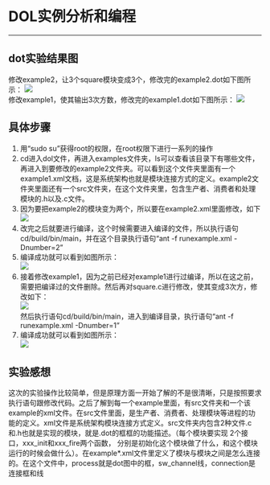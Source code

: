 # DOL实例分析和编程
***
## dot实验结果图
修改example2，让3个square模块变成3个，修改完的example2.dot如下图所示：
![](http://a3.qpic.cn/psb?/V11g2aQW16thea/7vfrzNO5e1dOQhggh*HR4vKLJipNd04pTbC64mrI.uQ!/b/dAoBAAAAAAAA&bo=GQNaAgAAAAADAGc!&rf=viewer_4)<br>
修改example1，使其输出3次方数，修改完的example1.dot如下图所示：
![](http://a3.qpic.cn/psb?/V11g2aQW16thea/dH7rDP6D7SFqAtC48JORJ4ux.XRm01m9iIGtnWOM0Kk!/b/dAoBAAAAAAAA&bo=*AHYAQAAAAADAAE!&rf=viewer_4)
## 具体步骤
1. 用“sudo su”获得root的权限，在root权限下进行一系列的操作
2. cd进入dol文件，再进入examples文件夹，ls可以查看该目录下有哪些文件，再进入到要修改的example2文件夹。可以看到这个文件夹里面有一个example1.xml文档，这是系统架构也就是模块连接方式的定义。example2文件夹里面还有一个src文件夹，在这个文件夹里，包含生产者、消费者和处理模块的.h以及.c文件。
3. 因为要把example2的模块变为两个，所以要在example2.xml里面修改，如下<br>
![](http://a3.qpic.cn/psb?/V11g2aQW16thea/zx2aZwt.vb26Mr8yYM1lqR5YIFz2nloSVZNj30A6Ksk!/b/dHwBAAAAAAAA&bo=KwEXAAAAAAADABg!&rf=viewer_4)<br>
4. 改完之后就要进行编译，这个时候需要进入编译的文件，所以执行语句cd/build/bin/main，并在这个目录执行语句“ant -f runexample.xml -Dnumber=2”
5. 编译成功就可以看到如图所示：<br>
![](http://a1.qpic.cn/psb?/V11g2aQW16thea/CIiw*0MLY.fFQE6Ubm1UHgk9OurUg5M87wA.sRo.38A!/b/dHcBAAAAAAAA&bo=VwHDAQAAAAADALE!&rf=viewer_4)<br>
6. 接着修改example1，因为之前已经对example1进行过编译，所以在这之前，需要把编译过的文件删除。然后再对square.c进行修改，使其变成3次方，修改如下：<br>
![](http://a3.qpic.cn/psb?/V11g2aQW16thea/hVbUoo4U2DB.mGcoC*AGzo.UJHR7GykWwaeEND5r9hU!/b/dHABAAAAAAAA&bo=5AF6AAAAAAADALo!&rf=viewer_4)<br>
然后执行语句cd/build/bin/main，进入到编译目录，执行语句“ant -f runexample.xml -Dnumber=1”
7. 编译成功就可以看到如图所示：<br>
![](http://a1.qpic.cn/psb?/V11g2aQW16thea/udtiBp8cilSDkTkqEC0YMje3GJBqiS*7ZNUuLIWs2jY!/b/dHcBAAAAAAAA&bo=0AICAgAAAAADB*A!&rf=viewer_4)<br>

## 实验感想
这次的实验操作比较简单，但是原理方面一开始了解的不是很清晰，只是按照要求执行语句跟修改代码。之后了解到每一个example里面，有src文件夹和一个该example的xml文件。在src文件里面，是生产者、消费者、处理模块等进程的功能的定义。xml文件是系统架构模块连接方式定义。src文件夹内包含2种文件.c和.h也就是实现的模块，就是.dot的框框的功能描述。（每个模块要实现 2个接口，xxx_init和xxx_fire两个函数， 分别是初始化这个模块做了什么，和这个模块运行的时候会做什么）。在example*.xml文件里定义了模块与模块之间是怎么连接的。在这个文件中，process就是dot图中的框，sw_channel线，connection是连接框和线
